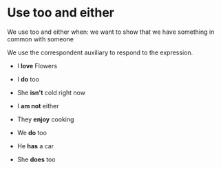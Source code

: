 # Use too and either
We use too and either when:
we want to show that we have something in common with someone

We use the correspondent auxiliary to respond to the expression.

- I **love** Flowers
- I **do** too

- She **isn't** cold right now
- I **am not** either

- They **enjoy** cooking
- We **do** too

- He **has** a car
- She **does** too